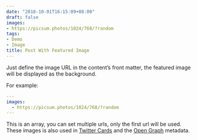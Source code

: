 ```yaml
---
date: "2018-10-01T16:15:09+08:00"
draft: false
images:
- https://picsum.photos/1024/768/?random
tags:
- Demo
- Image
title: Post With Featured Image
---
```


Just define the image URL in the content’s front matter, the featured image will be displayed as the background. 

For example:

```yaml
---
images:
  - https://picsum.photos/1024/768/?random
---
```

This is an array, you can set multiple urls, only the first url will be used. These images is also used in [Twitter Cards](https://developer.twitter.com/en/docs/tweets/optimize-with-cards/guides/getting-started.html) and the [Open Graph](http://ogp.me/) metadata.
